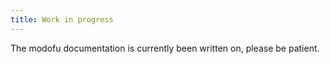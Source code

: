 ```yaml
---
title: Work in progress
---
```


The modofu documentation is currently been written on, please be patient.

